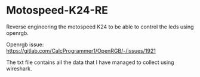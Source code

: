 # Motospeed-K24-RE
Reverse engineering the motospeed K24 to be able to control the leds using openrgb.

Openrgb issue: https://gitlab.com/CalcProgrammer1/OpenRGB/-/issues/1921

The txt file contains all the data that I have managed to collect using wireshark.

